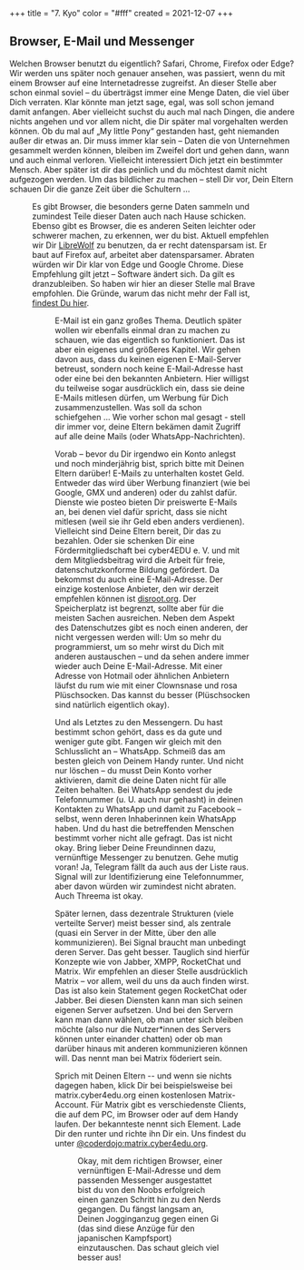 +++
title = "7. Kyo"
color = "#fff"
created = 2021-12-07
+++

<script lang="ts">
  import Figure from '$lib/components/Figure.svelte';
</script>

## Browser, E-Mail und Messenger

Welchen Browser benutzt du eigentlich? Safari, Chrome, Firefox oder Edge? Wir werden uns später noch genauer ansehen,
was passiert, wenn du mit einem Browser auf eine Internetadresse zugreifst. An dieser Stelle aber schon einmal soviel –
du überträgst immer eine Menge Daten, die viel über Dich verraten. Klar könnte man jetzt sage, egal, was soll schon
jemand damit anfangen. Aber vielleicht suchst du auch mal nach Dingen, die andere nichts angehen und vor allem nicht, die Dir später mal vorgehalten werden können. Ob du mal auf „My little Pony“ gestanden hast, geht niemanden außer dir etwas an. Dir muss immer klar sein –
Daten die von Unternehmen gesammelt werden können, bleiben im Zweifel dort und gehen dann, wann und auch einmal
verloren. Vielleicht interessiert Dich jetzt ein bestimmter Mensch. Aber später ist dir das peinlich und du möchtest damit nicht aufgezogen werden. Um
das bildlicher zu machen – stell Dir vor, Dein Eltern schauen Dir die ganze Zeit über die Schultern …

<Figure src="/images/kyo-7/children-593313_s.jpg" alt="Den richtigen Browser gefunden!" />

Es gibt Browser, die besonders gerne Daten sammeln und zumindest Teile dieser Daten auch nach Hause schicken. Ebenso gibt es Browser, die es anderen Seiten leichter oder schwerer machen, zu erkennen, wer du bist. Aktuell empfehlen wir Dir [LibreWolf](https://librewolf.net/) zu
benutzen, da er recht datensparsam ist. Er baut auf Firefox auf, arbeitet aber datensparsamer. Abraten würden wir Dir klar von Edge und Google
Chrome. Diese Empfehlung gilt jetzt – Software ändert sich. Da gilt es dranzubleiben. So haben wir hier an dieser Stelle mal Brave empfohlen. Die Gründe, warum das nicht mehr der Fall ist, [findest Du hier](https://stackdiary.com/brave-selling-copyrighted-data-for-ai-training/).

<Figure src="/images/kyo-7/LibreWolf_icon.svg" alt="LibreWolf"/>

E-Mail ist ein ganz großes Thema. Deutlich später wollen wir ebenfalls einmal dran zu machen zu schauen, wie das
eigentlich so funktioniert. Das ist aber ein eigenes und größeres Kapitel. Wir gehen davon aus, dass du keinen eigenen
E-Mail-Server betreust, sondern noch keine E-Mail-Adresse hast oder eine bei den bekannten Anbietern. Hier willigst du
teilweise sogar ausdrücklich ein, dass sie deine E-Mails mitlesen dürfen, um Werbung für Dich zusammenzustellen. Was
soll da schon schiefgehen … Wie vorher schon mal gesagt - stell dir immer vor, deine Eltern bekämen damit Zugriff auf alle deine Mails (oder WhatsApp-Nachrichten).

Vorab – bevor du Dir irgendwo ein Konto anlegst und noch minderjährig bist, sprich bitte mit
Deinen Eltern darüber! E-Mails zu unterhalten kostet Geld. Entweder das wird über Werbung finanziert (wie bei Google,
GMX und anderen) oder du zahlst dafür. Dienste wie posteo bieten Dir preiswerte E-Mails an, bei denen viel dafür
spricht, dass sie nicht mitlesen (weil sie ihr Geld eben anders verdienen). Vielleicht sind Deine Eltern bereit, Dir das
zu bezahlen. Oder sie schenken Dir eine Fördermitgliedschaft bei cyber4EDU e. V. und mit dem Mitgliedsbeitrag wird die
Arbeit für freie, datenschutzkonforme Bildung gefördert. Da bekommst du auch eine E-Mail-Adresse. Der einzige kostenlose
Anbieter, den wir derzeit empfehlen können ist [disroot.org](https://disroot.org). Der Speicherplatz ist begrenzt,
sollte aber für die meisten Sachen ausreichen. Neben dem Aspekt des Datenschutzes gibt es noch einen anderen, der nicht
vergessen werden will: Um so mehr du programmierst, um so mehr wirst du Dich mit anderen austauschen – und da sehen
andere immer wieder auch Deine E-Mail-Adresse. Mit einer Adresse von Hotmail oder ähnlichen Anbietern läufst du rum wie
mit einer Clownsnase und rosa Plüschsocken. Das kannst du besser (Plüschsocken sind natürlich eigentlich okay).

Und als Letztes zu den Messengern. Du hast bestimmt schon gehört, dass es da gute und weniger gute gibt. Fangen wir
gleich mit den Schlusslicht an – WhatsApp. Schmeiß das am besten gleich von Deinem Handy runter. Und nicht
nur löschen – du musst Dein Konto vorher aktivieren, damit die deine Daten nicht für alle Zeiten behalten. Bei WhatsApp
sendest du jede Telefonnummer (u. U. auch nur gehasht) in deinen Kontakten zu WhatsApp und damit zu Facebook – selbst, wenn deren Inhaberinnen
kein WhatsApp haben. Und du hast die betreffenden Menschen bestimmt vorher nicht alle gefragt. Das ist nicht okay. Bring
lieber Deine Freundinnen dazu, vernünftige Messenger zu benutzen. Gehe mutig voran! Ja, Telegram fällt da auch aus der Liste raus. Signal
will zur Identifizierung eine Telefonnummer, aber davon würden wir zumindest nicht abraten. Auch Threema ist
okay.

Später lernen, dass dezentrale Strukturen (viele verteilte Server) meist besser sind, als zentrale (quasi ein Server in der Mitte, über den alle kommunizieren). Bei Signal braucht man
unbedingt deren Server. Das geht besser. Tauglich sind hierfür Konzepte wie von Jabber, XMPP, RocketChat und Matrix. Wir
empfehlen an dieser Stelle ausdrücklich Matrix – vor allem, weil du uns da auch finden wirst. Das ist also kein
Statement gegen RocketChat oder Jabber. Bei diesen Diensten kann man sich seinen eigenen Server aufsetzen. Und bei den
Servern kann man dann wählen, ob man unter sich bleiben möchte (also nur die Nutzer\*innen des Servers können unter
einander chatten) oder ob man darüber hinaus mit anderen kommunizieren können will. Das nennt man bei Matrix föderiert
sein.

Sprich mit Deinen Eltern -- und wenn sie nichts dagegen haben, klick Dir bei beispielsweise bei
matrix.cyber4edu.org einen kostenlosen Matrix-Account. Für Matrix gibt es verschiedenste Clients, die auf dem PC, im Browser
oder auf dem Handy laufen. Der bekannteste nennt sich Element. Lade Dir den runter und richte ihn Dir ein. Uns findest
du unter [@coderdojo:matrix.cyber4edu.org](https://matrix.to/#/@coderdojo:chat.cyber4edu.org).

<Figure src="/images/kyo-7/Cyber4EDU_sticker.png" alt="cyber4EDU Logo"/>

Okay, mit dem richtigen Browser, einer vernünftigen E-Mail-Adresse und dem passenden Messenger ausgestattet bist du von
den Noobs erfolgreich einen ganzen Schritt hin zu den Nerds gegangen. Du fängst langsam an, Deinen Jogginganzug gegen
einen Gi (das sind diese Anzüge für den japanischen Kampfsport) einzutauschen. Das schaut gleich viel besser aus!
